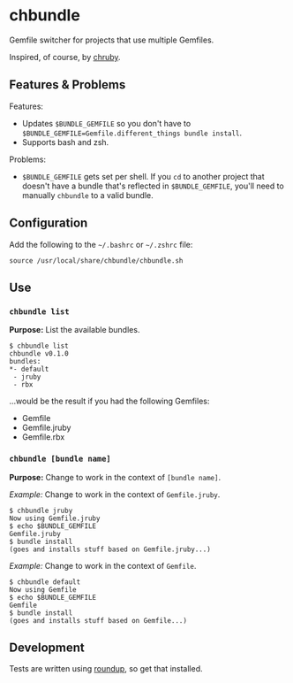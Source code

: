 chbundle
========

Gemfile switcher for projects that use multiple Gemfiles.

Inspired, of course, by [chruby](https://github.com/postmodern/chruby).


Features & Problems
-------------------

Features:

* Updates `$BUNDLE_GEMFILE` so you don't have to
  `$BUNDLE_GEMFILE=Gemfile.different_things bundle install`.
* Supports bash and zsh.

Problems:

* `$BUNDLE_GEMFILE` gets set per shell.  If you `cd` to another project that
  doesn't have a bundle that's reflected in `$BUNDLE_GEMFILE`, you'll need to
  manually `chbundle` to a valid bundle.


Configuration
-------------

Add the following to the `~/.bashrc` or `~/.zshrc` file:

```
source /usr/local/share/chbundle/chbundle.sh
```

Use
---


### `chbundle list` ###

**Purpose:** List the available bundles.

```
$ chbundle list
chbundle v0.1.0
bundles:
*- default
 - jruby
 - rbx
```

...would be the result if you had the following Gemfiles:

* Gemfile
* Gemfile.jruby
* Gemfile.rbx


### `chbundle [bundle name]` ###

**Purpose:** Change to work in the context of `[bundle name]`.

*Example:* Change to work in the context of `Gemfile.jruby`.

```
$ chbundle jruby
Now using Gemfile.jruby
$ echo $BUNDLE_GEMFILE
Gemfile.jruby
$ bundle install
(goes and installs stuff based on Gemfile.jruby...)
```

*Example:* Change to work in the context of `Gemfile`.

```
$ chbundle default
Now using Gemfile
$ echo $BUNDLE_GEMFILE
Gemfile
$ bundle install
(goes and installs stuff based on Gemfile...)
```

Development
-----------

Tests are written using [roundup](http://bmizerany.github.io/roundup/), so get
that installed.
